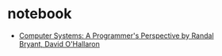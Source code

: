 # notebook


- [Computer Systems: A Programmer's Perspective by Randal Bryant, David O'Hallaron](https://github.com/chen-gloria/notebook/tree/master/computer-system/a-programmer-s-perspective)